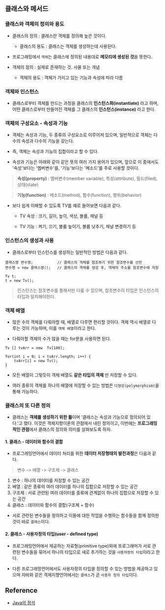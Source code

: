 ## 클래스와 메서드

### 클래스와 객체의 정의와 용도

* 클래스의 정의 : 클래스란 객체를 정의해 높은 것이다.

    * 클래스의 용도 : 클래스는 객체를 생성하는데 사용된다.

* 프로그래밍에서 `객체`는 클래스에 정의된 내용대로 **메모리에 생성된 것**을 뜻한다.

* 객체의 정의 : 실제로 존재하는 것. 사물 또는 개념

    * 객체의 용도 : 객체가 가지고 있는 기능과 속성에 따라 다름

### 객체와 인스턴스

* 클래스로부터 객체를 만드는 과정을 클래스의 **인스턴스화(instantiate)** 라고 하며, 어떤 클래스로부터 만들어진 객체를 그 클래스의 **인스턴스(instance)** 라고 한다.

### 객체의 구성요소 - 속성과 기능

* 객체는 속성과 기능, 두 종류의 구성요소로 이루어져 있으며, 일반적으로 객체는 다수의 속성과 다수의 기능을 갖는다.

* 즉, 객체는 속성과 기능의 집합이라고 할 수 있다.

* 속성과 기능은 아래와 같이 같은 뜻의 여러 가지 용어가 있으며, 앞으로 이 중에서도 '속성'보다는 '멤버변수'를, '기능'보다는 '메소드'를 주로 사용할 것이다.

> **속성(property)** : 맴버변수(member variable), 특성(attribute), 필드(filed), 상태(state)

> **기능(function)** : 메소드(method), 함수(function), 행위(behavior)

* 보다 쉽게 이해할 수 있도록 TV를 예로 들어보면 다음과 같다.

    * TV 속성 : 크기, 길이, 높이, 색상, 볼륨, 채널 등

    * TV 기능 : 켜기, 끄기, 볼륨 높이기, 볼륨 낮추기, 채널 변경하기 등

### 인스턴스의 생성과 사용

* 클래스로부터 인스턴스를 생성하는 일반적인 방법은 다음과 같다.

```text
클래스명 변수명;           // 클래스의 객체를 참조하기 위한 참조변수를 선언
변수명 = new 클래스명();   // 클래스의 객체를 생성 후, 객체의 주소를 참조변수에 저장

Tv t;
t = new Tv();
```

> 인스턴스는 참조변수를 통해서만 다룰 수 있으며, 참조변수의 타입은 인스턴스의 타입과 일치해야한다.

### 객체 배열

* 많은 수의 객체를 다뤄야할 때, 배열로 다루면 편리할 것이다. 객체 역시 배열로 다루는 것이 가능하며, 이를 `객체 배열`이라고 한다.

* 다뤄야할 객체의 수가 많을 때는 for문을 사용하면 된다.

```text
Tv [] tvArr = new  Tv[100];

for(int i = 0; i < tvArr.length; i++) {
    tvArr[i] = new Tv();
}
```

* 모든 배열이 그렇듯이 객체 배열도 **같은 타입의 객체** 만 저장할 수 있다.

* 여러 종류의 객체를 하나의 배열에 저장할 수 있는 방법은 `다형성(polymorphism)`을 통해 가능하다.

### 클래스의 또 다른 정의

* 클래스는 **객체를 생성하기 위한 틀**이며 '클래스는 속성과 기능으로 정의되어 있다.'고 했다. 이것은 객체지향이론의 관점에서 내린 정의이고, 이번에는 **프로그래밍적인 관점**에서 클래스의 정의와 의미를 살펴보도록 하자.

#### 1. 클래스 - 데이터와 함수의 결합

* 프로그래밍언어에서 데이터 처리를 위한 **데이터 저장형태의 발전과정**은 다음과 같다.

> 변수 -> 배열 -> 구조체 -> 클래스

1. 변수 : 하나의 데이터를 저장할 수 있는 공간
2. 배열 : 같은 종류의 여러 데이터를 하나의 집합으로 저장할 수 있는 공간
3. 구조체 : 서로 관련된 여러 데이터를 종류에 관계없이 하나의 집합으로 저장할 수 있는 공간
4. 클래스 : 데이터와 함수의 결합(구조체 + 함수)

* 서로 관련된 변수들을 정의하고 이들에 대한 작업을 수행하는 함수들을 함께 정의한 것이 바로 `클래스`이다.

#### 2. 클래스 - 사용자정의 타입(user - defined type)

* 프로그래밍언어에서 제공하는 자료형(primitive type)외에 프로그래머가 서로 관련된 변수들을 묶어서 하나의 타입으로 새로 추가하는 것을 `사용자정의 타입`이라고 한다.

* 다른 프로그래밍언어에서도 사용자정의 타입을 정의할 수 있는 방법을 제공하고 있으며 자바와 같은 객체지향언어에서는 `클래스`가 곧 `사용자 정의 타입`이다.


## Reference

* [Java의 정석](http://www.yes24.com/Product/Goods/24259565)
